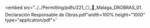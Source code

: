 
<embed src="../../Permitting/pdfs/221_⚪_🏦_Malaga_DROBRAS_01. Declaración Responsable de Obras.pdf"width=100% height="1000" type="application/pdf">'
